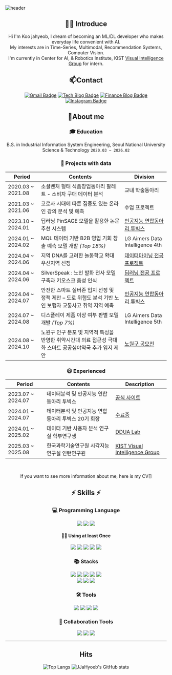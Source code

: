 ![header](https://capsule-render.vercel.app/api?type=wave&color=auto&height=300&section=header&text=Welcome%20JaHyeob's%20github&fontSize=50)

<div align="center">
  
## 🙋‍♂️ Introduce
Hi I'm Koo jahyeob, I dream of becoming an ML/DL developer who makes everyday life convenient with AI. <br>
My interests are in Time-Series, Multimodal, Recommendation Systems, Computer Vision. <br>
I'm currently in Center for AI, & Robotics Institute, KIST [Visual Intelligence Group](https://vig.kist.re.kr/) for intern.

## 📫Contact
[![Gmail Badge](https://img.shields.io/badge/-Gmail-c14438?style=flat-square&logo=Gmail&logoColor=white&link=mailto:gjm01083145028@gmail.com)](mailto:gjm01083145028@gmail.com) 
[![Tech Blog Badge](https://img.shields.io/badge/-Tech%20blog-black?style=flat-square&logo=velog&link=https://velog.io/@jja_jja/posts)](https://velog.io/@jja_jja/posts)
[![Finance Blog Badge](https://img.shields.io/badge/-Finance%20Blog-FF5722?style=flat-square&logo=tistory&link=https://dynamic-quant.tistory.com)](https://dynamic-quant.tistory.com)
[![Instagram Badge](https://img.shields.io/badge/-Instagram-5851DB?style=flat-square&logo=instagram&logoColor=white&link=https://www.instagram.com/jja_hyeob/)](https://www.instagram.com/jja_hyeob/)


## 🔭About me

### :mortar_board: Education
B.S. in Industrial Information System Engineering, Seoul National University Science & Technology `2020.03 ~ 2026.02`

### 🔭 Projects with data
| Period | Contents | Division |
|--------|----------|----------|
| 2020.03 ~ 2021.08 | 소셜벤처 형태 식품창업동아리 팔레트 - 소비자 구매 데이터 분석 | 교내 학술동아리 |
| 2021.03 ~ 2021.06 | 코로사 시대에 따른 집중도 있는 온라인 강의 분석 및 예측 | 수업 프로젝트 |
| 2023.10 ~ 2024.01 | 딥러닝 PinSAGE 모델을 활용한 논문 추천 시스템 | [인공지능 연합동아리 투빅스](http://www.datamarket.kr/xe/board_pdzw77/87086) |
| 2024.01 ~ 2024.02 | MQL 데이터 기반 B2B 영업 기회 창출 예측 모델 개발 *(Top 18%)* | LG Aimers Data Intelligence 4th |
| 2024.04 ~ 2024.06 | 지역 DNA를 고려한 늘봄학교 확대 우선지역 선정 | [데이터마이닝 전공 프로젝트](https://github.com/koojahyeob/Data_Mining_Project) |
| 2024.04 ~ 2024.06 | SilverSpeak : 노인 발화 전사 모델 구축과 키오스크 음성 인식 | [딥러닝 전공 프로젝트](https://github.com/koojahyeob/Deep_Learning_Project) |
| 2024.04 ~ 2024.07 | 안전한 스마트 실버존 입지 선정 및 정책 제안 – 도로 위험도 분석 기반 노인 보행자 교통사고 취약 지역 예측 | [인공지능 연합동아리 투빅스](http://www.datamarket.kr/xe/board_pdzw77/87370) |
| 2024.07 ~ 2024.08 | 디스플레이 제품 이상 여부 판별 모델 개발 *(Top 7%)* | LG Aimers Data Intelligence 5th |
| 2024.08 ~ 2024.10 | 노원구 인구 분포 및 지역적 특성을 반영한 취약시간대 의료 접근성 극대화 스마트 공공심야약국 추가 입지 제안| [노원구 공모전](https://github.com/koojahyeob/Nowon-2024-Youth-Big-Data-Contest) |

### 😄 Experienced
| Period | Contents | Description |
|---------|-----------|--------------|
| 2023.07 ~ 2024.07 | 데이터분석 및 인공지능 연합동아리 투빅스 | [공식 사이트](http://www.datamarket.kr/xe/) |
| 2024.01 ~ 2024.07 | 데이터분석 및 인공지능 연합동아리 투빅스 20기 회장 | [수료증](https://proud-may-09b.notion.site/1dcff69005ba80e89f29d0d30031fc87?pvs=4)|
| 2024.01 ~ 2025.02 | 데이터 기반 사용자 분석 연구실 학부연구생 | [DDUA Lab](https://ddua.seoultech.ac.kr/index.do) |
| 2025.03 ~ 2025.08 | 한국과학기술연구원 시각지능 연구실 인턴연구원 | [KIST Visual Intelligence Group](https://vig.kist.re.kr/)|

<br>

If you want to see more information about me, here is my CV[]

<div>

## ⚡ Skills ⚡

  ### 💻 Programming Language
  <img src="https://img.shields.io/badge/Python-3776AB?style=for-the-badge&logo=Python&logoColor=white">  
  <img src="https://img.shields.io/badge/R-276DC3?style=for-the-badge&logo=R&logoColor=white">
  <img src="https://img.shields.io/badge/MySQL-4479A1?style=for-the-badge&logo=MySQL&logoColor=white"> <br/> 

  #### ✋🏻 Using at least Once
  <img src="https://img.shields.io/badge/Java-276DC3?style=for-the-badge&logo=OpenJDK&logoColor=white">
  <img src="https://img.shields.io/badge/HTML5-E34F26?style=for-the-badge&logo=HTML5&logoColor=white">
  <img src="https://img.shields.io/badge/CSS3-1572B6?style=for-the-badge&logo=CSS3&logoColor=white">
  <img src="https://img.shields.io/badge/JavaScript-F7DF1E?style=for-the-badge&logo=JavaScript&logoColor=white">
  <img src="https://img.shields.io/badge/Node.js-339933?style=for-the-badge&logo=Node.js&logoColor=white">
 
  ### 📚 Stacks
  <img src="https://img.shields.io/badge/Pandas-150458?style=flat-square&logo=Pandas&logoColor=white">
  <img src="https://img.shields.io/badge/Numpy-150458?style=flat-square&logo=Numpy&logoColor=white">
  <img src="https://img.shields.io/badge/PyTorch-EE4C2C?style=flat-square&logo=PyTorch&logoColor=white">
  <img src="https://img.shields.io/badge/TensorFlow-FF6F00?style=flat&logo=TensorFlow&logoColor=white"/> 
  <img src="https://img.shields.io/badge/Keras-D00000?style=flat-square&logo=Keras&logoColor=white"> <br/> 
  <img src="https://img.shields.io/badge/scikit-learn-F7931E?style=flat&logo=scikit-learn&logoColor=white"/>
  <img src="https://img.shields.io/badge/Matplotlib-00ffff?style=flat-square&logo=Matplotlib&logoColor=black">
  <img src="https://img.shields.io/badge/-Plotly-3F4F75?&logo=Plotly&logoColor=white">
  
  ### 🛠 Tools
  <img src="https://img.shields.io/badge/Visual Studio Code-007ACC?style=flat&logo=Visual Studio Code&logoColor=white"/>
  <img src="https://img.shields.io/badge/Google Colab-F9AB00?style=flat&logo=Google Colab&logoColor=white"/>
  <img src="https://img.shields.io/badge/Jupyter-F37626?style=flat&logo=Jupyter&logoColor=white"/>  
  <img src="https://img.shields.io/badge/Anaconda-44A833?style=flat&logo=Anaconda&logoColor=white"/> 

  ### 👯 Collaboration Tools
  ![](https://img.shields.io/badge/-Git-F05032?&logo=Git&logoColor=white)
    ![](https://img.shields.io/badge/-Notion-000000?&logo=Notion&logoColor=white)
    ![](https://img.shields.io/badge/-Slack-4A154B?&logo=Slack&logoColor=white)

---
 </div>
 

##  Hits
![Top Langs](https://github-readme-stats.vercel.app/api/top-langs/?username=koojahyeob)
![JJaHyoeb's GitHub stats](https://github-readme-stats.vercel.app/api?username=koojahyeob&show_icons=true&theme=radical)
